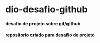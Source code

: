 # dio-desafio-github
#### desafio de projeto sobre git/github
#### repositorio criado para desafio de projeto

